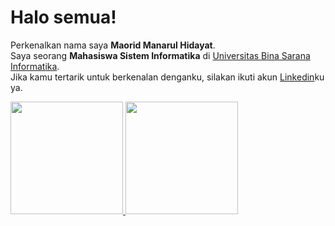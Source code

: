 # Halo semua! 
Perkenalkan nama saya **Maorid Manarul Hidayat**.\
Saya seorang **Mahasiswa Sistem Informatika** di [Universitas Bina Sarana Informatika](https://www.bsi.ac.id/ubsi/index.js).\
Jika kamu tertarik untuk berkenalan denganku, silakan ikuti akun [Linkedin]([https://www.linkedin.com/in/gilang-adhan/](https://www.linkedin.com/in/maorid-manarul-hidayat-768763130/))ku ya.
 
<p align="left">
<a href="https://github.com/maodaaa">
  <img height="180em" src="https://github-readme-stats-eight-theta.vercel.app/api?username=maodaaa&show_icons=true&theme=algolia&include_all_commits=true&count_private=true"/>
  <img height="180em" src="https://github-readme-stats-eight-theta.vercel.app/api/top-langs/?username=maodaaa&layout=compact&langs_count=8&theme=algolia"/>
</a>
</p>
